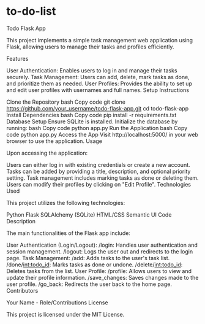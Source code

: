 # to-do-list

Todo Flask App

This project implements a simple task management web application using Flask, allowing users to manage their tasks and profiles efficiently.

Features

User Authentication: Enables users to log in and manage their tasks securely.
Task Management: Users can add, delete, mark tasks as done, and prioritize them as needed.
User Profiles: Provides the ability to set up and edit user profiles with usernames and full names.
Setup Instructions

Clone the Repository
bash
Copy code
git clone https://github.com/your_username/todo-flask-app.git
cd todo-flask-app
Install Dependencies
bash
Copy code
pip install -r requirements.txt
Database Setup
Ensure SQLite is installed.
Initialize the database by running:
bash
Copy code
python app.py
Run the Application
bash
Copy code
python app.py
Access the App
Visit http://localhost:5000/ in your web browser to use the application.
Usage

Upon accessing the application:

Users can either log in with existing credentials or create a new account.
Tasks can be added by providing a title, description, and optional priority setting.
Task management includes marking tasks as done or deleting them.
Users can modify their profiles by clicking on "Edit Profile".
Technologies Used

This project utilizes the following technologies:

Python
Flask
SQLAlchemy (SQLite)
HTML/CSS
Semantic UI
Code Description

The main functionalities of the Flask app include:

User Authentication (Login/Logout):
/login: Handles user authentication and session management.
/logout: Logs the user out and redirects to the login page.
Task Management:
/add: Adds tasks to the user's task list.
/done/<int:todo_id>: Marks tasks as done or undone.
/delete/<int:todo_id>: Deletes tasks from the list.
User Profile:
/profile: Allows users to view and update their profile information.
/save_changes: Saves changes made to the user profile.
/go_back: Redirects the user back to the home page.
Contributors

Your Name - Role/Contributions
License

This project is licensed under the MIT License.


